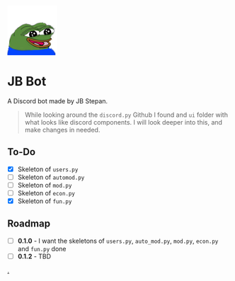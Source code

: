 ![Happy Pepe](images/PepeHappy.png)<br>
# JB Bot
A Discord bot made by JB Stepan.

> While looking around the `discord.py` Github I found and `ui` folder with what looks like discord components. I will look deeper into this, and make changes in needed.

## To-Do
- [x] Skeleton of `users.py`
- [ ] Skeleton of `automod.py`
- [ ] Skeleton of `mod.py`
- [ ] Skeleton of `econ.py`
- [x] Skeleton of `fun.py`

## Roadmap
- [ ] **0.1.0** - I want the skeletons of `users.py`, `auto_mod.py`, `mod.py`, `econ.py` and `fun.py` done
- [ ] **0.1.2** - TBD

[.](https://discord.gg/HYPVwxCPKB)
 
